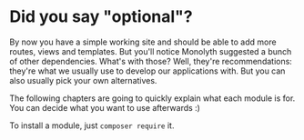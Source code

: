 # Did you say "optional"?
By now you have a simple working site and should be able to add more routes,
views and templates. But you'll notice Monolyth suggested a bunch of other
dependencies. What's with those? Well, they're recommendations: they're what we
usually use to develop our applications with. But you can also usually pick your
own alternatives.

The following chapters are going to quickly explain what each module is for. You
can decide what you want to use afterwards :)

To install a module, just `composer require` it.

